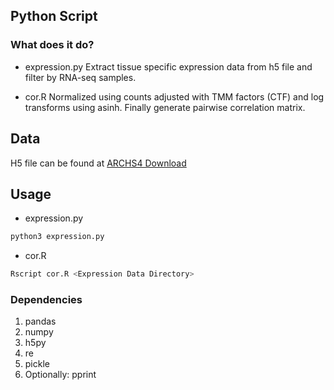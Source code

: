## Python Script

### What does it do?
- expression.py
Extract tissue specific expression data from h5 file and filter by RNA-seq samples. 

- cor.R
Normalized using counts adjusted with TMM factors (CTF) and log transforms using asinh. Finally generate pairwise correlation matrix. 

## Data
H5 file can be found at [ARCHS4 Download](https://maayanlab.cloud/archs4/download.html)

## Usage
- expression.py  
```bash
python3 expression.py
```
- cor.R
```bash
Rscript cor.R <Expression Data Directory>
```

### Dependencies
1. pandas 
2. numpy 
3. h5py 
4. re
5. pickle
6. Optionally: pprint
